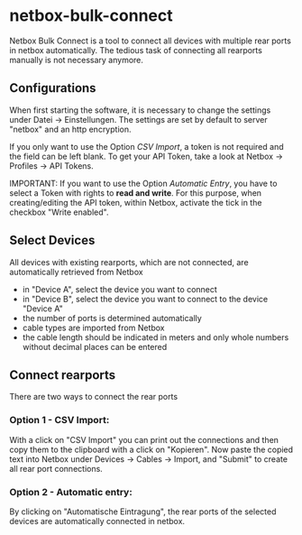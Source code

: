 # netbox-bulk-connect

Netbox Bulk Connect is a tool to connect all devices with multiple rear ports in netbox automatically.
The tedious task of connecting all rearports manually is not necessary anymore.

## Configurations
When first starting the software, it is necessary to change the settings under Datei -> Einstellungen.
The settings are set by default to server "netbox" and an http encryption.

If you only want to use the Option *CSV Import*, a token is not required and the field can be left blank. To get your API Token, take a look at Netbox -> Profiles -> API Tokens.

IMPORTANT: If you want to use the Option *Automatic Entry*, you have to select a Token with rights to **read and write**.
For this purpose, when creating/editing the API token, within Netbox, activate the tick in the checkbox "Write enabled".

## Select Devices
All devices with existing rearports, which are not connected, are automatically retrieved from Netbox
* in "Device A", select the device you want to connect
* in "Device B", select the device you want to connect to the device "Device A"
* the number of ports is determined automatically
* cable types are imported from Netbox
* the cable length should be indicated in meters and only whole numbers without decimal places can be entered

## Connect rearports
There are two ways to connect the rear ports 

### Option 1 - CSV Import:
With a click on "CSV Import" you can print out the connections and then copy them to the clipboard with a click on "Kopieren".
Now paste the copied text into Netbox under Devices -> Cables -> Import, and "Submit" to create all rear port connections.

### Option 2 - Automatic entry:
By clicking on "Automatische Eintragung", the rear ports of the selected devices are automatically connected in netbox.
